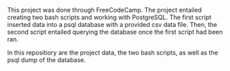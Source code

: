 This project was done through FreeCodeCamp. The project entailed creating two bash scripts and working with PostgreSQL. The first script inserted data into a psql database with a provided csv data file. Then, the second script entailed querying the database once the first script had been ran. 

In this repositiory are the project data, the two bash scripts, as well as the psql dump of the database.
